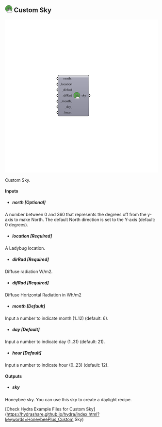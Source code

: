 ## ![](../../images/icons/Custom_Sky.png) Custom Sky

![](../../images/components/Custom_Sky.png)

Custom Sky.

#### Inputs
* ##### north [Optional]
A number between 0 and 360 that represents the degrees off from
 the y-axis to make North. The default North direction is set to the
 Y-axis (default: 0 degrees).
* ##### location [Required]
A Ladybug location.
* ##### dirRad [Required]
Diffuse radiation W/m2.
* ##### difRad [Required]
Diffuse Horizontal Radiation in Wh/m2
* ##### month [Default]
Input a number to indicate month (1..12) (default: 6).
* ##### day [Default]
Input a number to indicate day (1..31) (default: 21).
* ##### hour [Default]
Input a number to indicate hour (0..23) (default: 12).

#### Outputs
* ##### sky
Honeybee sky. You can use this sky to create a daylight recipe.


[Check Hydra Example Files for Custom Sky](https://hydrashare.github.io/hydra/index.html?keywords=HoneybeePlus_Custom Sky)